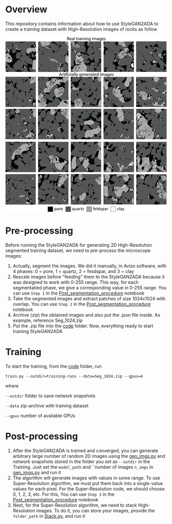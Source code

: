 # Overview  

This repository contains information about how to use StyleGAN2ADA to create a training dataset with High-Resolution images of rocks as follow  

![Super-Resolution results for Berea sandstone](GitHub_images/image.png)

# Pre-processing  

Before running the StyleGAN2ADA for generating 2D High-Resolution segmented training dataset, we need to pre-process the microscope images:  

1. Actually, segment the images. We did it manually, in Avizo software, with 4 phases: 0 = pore, 1 = quartz, 2 = fesdspar, and 3 = clay
2. Rescale images before "feeding" them to the StyleGAN2ADA because it was designed to work with 0-255 range. This way, for each segmentatied phase, we give a corresponding value in 0-255 range. You can use ```Step 1``` in the [Post_segmentation_procedure](Post_segmentation_procedure.ipynb) notebook
3. Take the segmented images and extract patches of size 1024x1024 with overlap. You can use ```Step 2``` in the [Post_segmentation_procedure](Post_segmentation_procedure.ipynb) notebook
4. Archive (zip) the obtained images and also put the .json file inside. As example, reference Seg_1024.zip
5. Put the .zip file into the [code](stylegan2-ada-pytorch-main) folder. Now, everything ready to start training StyleGAN2ADA

# Training  

To start the training, from the [code](stylegan2-ada-pytorch-main) folder, run
```
train.py --outdir=training-runs --data=Seg_1024.zip --gpus=4
```
where  

```--outdir``` folder to save network snapshots  

```--data``` zip-archive with training dataset  

```--gpus``` number of available GPUs  

# Post-processing  

1. After the StyleGAN2ADA is trained and converged, you can generate arbitrary large number of random 2D images using the [gen_imgs.py](gen_imgs.py) and network snapshots stored in the folder you set as ```--outdir``` in the Training. Just set the ```model_path``` and ``number of images ```n_imgs``` in [gen_imgs.py](gen_imgs.py) and run it
2. The algorithm will generate images with values in some range. To use Super-Resolution algorithm, we must put them back into a single-value values for each pixel. For the Super-Resolution code, we should choose 0, 1, 2, 3, etc. For this, You can use ```Step 3``` in the [Post_segmentation_procedure](Post_segmentation_procedure.ipynb) notebook
3. Next, for the Super-Resolution algorithm, we need to stack High-Resolution images. To do it, you can store your images, provide the ```folder_path``` in [Stack.py](Stack.py), and run it




